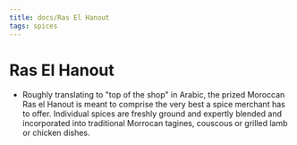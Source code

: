 ```yaml
---
title: docs/Ras El Hanout
tags: spices
---
```


# Ras El Hanout
- Roughly translating to "top of the shop" in Arabic, the prized Moroccan Ras el Hanout is meant to comprise the very best a spice merchant has to offer. Individual spices are freshly ground and expertly blended and incorporated into traditional Morrocan tagines, couscous or grilled lamb or chicken dishes.